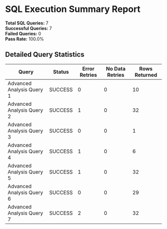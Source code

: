 
# SQL Execution Summary Report

**Total SQL Queries:** 7  
**Successful Queries:** 7  
**Failed Queries:** 0  
**Pass Rate:** 100.0%

## Detailed Query Statistics

| Query | Status | Error Retries | No Data Retries | Rows Returned |
|-------|--------|---------------|-----------------|---------------|
| Advanced Analysis Query 1 | SUCCESS | 0 | 0 | 10 |
| Advanced Analysis Query 2 | SUCCESS | 1 | 0 | 32 |
| Advanced Analysis Query 3 | SUCCESS | 0 | 0 | 1 |
| Advanced Analysis Query 4 | SUCCESS | 1 | 0 | 6 |
| Advanced Analysis Query 5 | SUCCESS | 1 | 0 | 32 |
| Advanced Analysis Query 6 | SUCCESS | 0 | 0 | 29 |
| Advanced Analysis Query 7 | SUCCESS | 2 | 0 | 32 |

